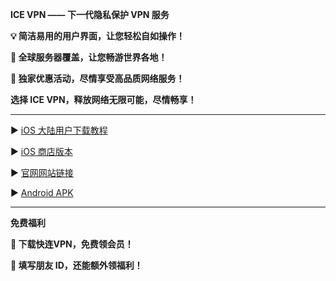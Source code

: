 **ICE VPN —— 下一代隐私保护 VPN 服务**

**💡 简洁易用的用户界面，让您轻松自如操作！**

**🌟 全球服务器覆盖，让您畅游世界各地！**

**🎁 独家优惠活动，尽情享受高品质网络服务！**

**选择 ICE VPN，释放网络无限可能，尽情畅享！**

****
▶️ [iOS 大陆用户下载教程](https://github.com/CatherineIce/ICE-VPN/blob/48bbdec0a0c1c41aaf05a89dffb8d91dd59aa5d3/iOS%20%E7%89%88%E6%9C%AC%E4%B8%8B%E8%BD%BD%E6%95%99%E7%A8%8B.pdf)

▶️ [iOS 商店版本](https://apps.apple.com/us/app/ice-vpn/id6447135613?l=zh-Hans-CN)

▶️ [官网网站链接](www.icevpn.app)

▶️ [Android APK](Ice_VPN_0.0.1_arm64-v8a_07071137.apk.zip)

***
**免费福利**

**🎁 下载快连VPN，免费领会员！**

**🎁 填写朋友 ID，还能额外领福利！**
